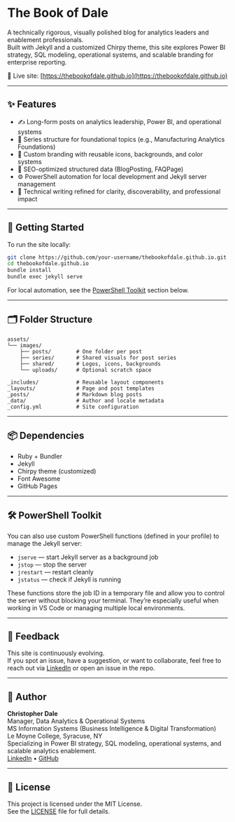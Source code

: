 # The Book of Dale

A technically rigorous, visually polished blog for analytics leaders and enablement professionals.  
Built with Jekyll and a customized Chirpy theme, this site explores Power BI strategy, SQL modeling, operational systems, and scalable branding for enterprise reporting.

📍 Live site: [https://thebookofdale.github.io](https://thebookofdale.github.io)

---

## ✨ Features

- ✍️ Long-form posts on analytics leadership, Power BI, and operational systems  
- 🧱 Series structure for foundational topics (e.g., Manufacturing Analytics Foundations)  
- 🎨 Custom branding with reusable icons, backgrounds, and color systems  
- 📅 SEO-optimized structured data (BlogPosting, FAQPage)  
- ⚙️ PowerShell automation for local development and Jekyll server management  
- 🧠 Technical writing refined for clarity, discoverability, and professional impact  

---

## 🚀 Getting Started

To run the site locally:

```bash
git clone https://github.com/your-username/thebookofdale.github.io.git
cd thebookofdale.github.io
bundle install
bundle exec jekyll serve
```

For local automation, see the [PowerShell Toolkit](#powershell-toolkit) section below.

---

## 🗂️ Folder Structure

```text
assets/
└── images/
    ├── posts/        # One folder per post
    ├── series/       # Shared visuals for post series
    ├── shared/       # Logos, icons, backgrounds
    └── uploads/      # Optional scratch space

_includes/            # Reusable layout components
_layouts/             # Page and post templates
_posts/               # Markdown blog posts
_data/                # Author and locale metadata
_config.yml           # Site configuration
```

---

## 📦 Dependencies

- Ruby + Bundler  
- Jekyll  
- Chirpy theme (customized)  
- Font Awesome  
- GitHub Pages  

---

## 🛠️ PowerShell Toolkit

You can also use custom PowerShell functions (defined in your profile) to manage the Jekyll server:

- `jserve` — start Jekyll server as a background job  
- `jstop` — stop the server  
- `jrestart` — restart cleanly  
- `jstatus` — check if Jekyll is running  

These functions store the job ID in a temporary file and allow you to control the server without blocking your terminal. They’re especially useful when working in VS Code or managing multiple local environments.

---

## 💬 Feedback

This site is continuously evolving.  
If you spot an issue, have a suggestion, or want to collaborate, feel free to reach out via [LinkedIn](https://www.linkedin.com/in/christopherdale) or open an issue in the repo.

---

## 🧠 Author

**Christopher Dale**  
Manager, Data Analytics & Operational Systems  
MS Information Systems (Business Intelligence & Digital Transformation)  
Le Moyne College, Syracuse, NY  
Specializing in Power BI strategy, SQL modeling, operational systems, and scalable analytics enablement.  
[LinkedIn](https://www.linkedin.com/in/christopherdale) • [GitHub](https://github.com/your-username)

---

## 📄 License

This project is licensed under the MIT License.  
See the [LICENSE](LICENSE) file for full details.
